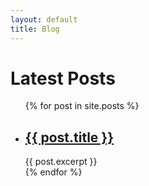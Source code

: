 ```yaml
---
layout: default
title: Blog
---
```

<h1>Latest Posts</h1>

<ul>
  {% for post in site.posts %}
    <li>
      <h2><a href="/rubic/{{ post.url }}">{{ post.title }}</a></h2>
      {{ post.excerpt }}
    </li>
  {% endfor %}
</ul>

